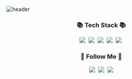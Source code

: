 ![header](https://capsule-render.vercel.app/api?type=waving&color=timeGradient&height=160&section=header&text=Hi!%20I%27m%20Paul%20Kim%20:\)&fontSize=75&fontAlign=50&fontAlignY=70&fontColor=000000)

<h3 align="center">📚 Tech Stack 📚</h3>
<p align="center">
  <img src="https://img.shields.io/badge/-C++-00599C?style=flat-square&logo=C%2B%2B&logoColor=white"/></a>&nbsp 
  <img src="https://img.shields.io/badge/-Java-007396?style=flat-square&logo=Java&logoColor=white"/></a>&nbsp
  <img src="https://img.shields.io/badge/-Python-3766AB?style=flat-square&logo=Python&logoColor=white"/></a>&nbsp 
  <img src="https://img.shields.io/badge/-Javascript-ffb13b?style=flat-square&logo=javascript&logoColor=white"/></a>&nbsp 
  <img src="https://img.shields.io/badge/-ReactJs-61DAFB?logo=react&logoColor=white&style=for-the-badge"/></a>&nbsp
  <br>
</p>

<h3 align="center">🌈 Follow Me 🌈</h3>
<p align="center">
  <a href="https://velog.io/@hyeinisfree"><img src="https://img.shields.io/badge/Tech%20Blog-11B48A?style=flat-square&logo=Vimeo&logoColor=white&link=https://velog.io/@hyeinisfree"/></a>&nbsp
  <a href="https://www.instagram.com/hye_inisfree/"><img src="https://img.shields.io/badge/Instagram-E4405F?style=flat-square&logo=Instagram&logoColor=white&link=https://www.instagram.com/hye_inisfree/"/></a>&nbsp
  <a href="mailto:kimhyein7110@gmail.com"><img src="https://img.shields.io/badge/Gmail-d14836?style=flat-square&logo=Gmail&logoColor=white&link=kimhyein7110@gmail.com"/></a>
</p>

